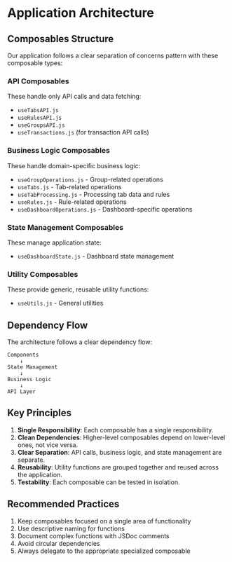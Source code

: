 # Application Architecture

## Composables Structure

Our application follows a clear separation of concerns pattern with these composable types:

### API Composables
These handle only API calls and data fetching:
- `useTabsAPI.js`  
- `useRulesAPI.js`  
- `useGroupsAPI.js`  
- `useTransactions.js` (for transaction API calls)

### Business Logic Composables
These handle domain-specific business logic:
- `useGroupOperations.js` - Group-related operations  
- `useTabs.js` - Tab-related operations
- `useTabProcessing.js` - Processing tab data and rules
- `useRules.js` - Rule-related operations
- `useDashboardOperations.js` - Dashboard-specific operations

### State Management Composables
These manage application state:
- `useDashboardState.js` - Dashboard state management

### Utility Composables
These provide generic, reusable utility functions:
- `useUtils.js` - General utilities

## Dependency Flow

The architecture follows a clear dependency flow:

```
Components
    ↓
State Management
    ↓
Business Logic
    ↓
API Layer
```

## Key Principles

1. **Single Responsibility**: Each composable has a single responsibility.
2. **Clean Dependencies**: Higher-level composables depend on lower-level ones, not vice versa.
3. **Clear Separation**: API calls, business logic, and state management are separate.
4. **Reusability**: Utility functions are grouped together and reused across the application.
5. **Testability**: Each composable can be tested in isolation.

## Recommended Practices

1. Keep composables focused on a single area of functionality
2. Use descriptive naming for functions
3. Document complex functions with JSDoc comments
4. Avoid circular dependencies
5. Always delegate to the appropriate specialized composable 